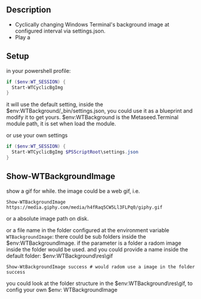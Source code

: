 ## Description
* Cyclically changing Windows Terminal's background image at configured interval via settings.json.
* Play a 
## Setup
in your powershell profile:
```powershell
if ($env:WT_SESSION) {
  Start-WTCyclicBgImg
}
```
it will use the default setting, inside the $env:WTBackground/_bin/settings.json, you could use it as a blueprint and modify it to get yours.
$env:WTBackground is the Metaseed.Terminal module path, it is set when load the module.

or use your own settings 
```powershell
if ($env:WT_SESSION) {
  Start-WTCyclicBgImg $PSScriptRoot\settings.json
}
```

## Show-WTBackgroundImage
show a gif for while.
the image could be a web gif, i.e.
```
Show-WTBackgroundImage https://media.giphy.com/media/h4fRaq5CW5Ll3FLPq0/giphy.gif
```
or a absolute image path on disk.

or a file name in the folder configured at the environment variable `WTBackgroundImage`:
there could be sub folders inside the $env:WTBackgroundImage.
if the parameter is a folder a radom image inside the folder would be used.
and you could provide a name inside the default folder: $env:WTBackground\res\gif
```
Show-WtBackgroundImage success # would radom use a image in the folder success
```
you could look at the folder structure in the $env:WTBackground\res\gif, to config your own $env: WTBackgroundImage
